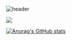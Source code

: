 ![header](https://capsule-render.vercel.app/api?type=slice&color=auto&height=300&section=header&text=Hello%20render&fontSize=90)

<img src="https://img.shields.io/badge/Python-3766AB?style=flat-square&logo=Python&logoColor=white"/></a>


[![Anurag's GitHub stats](https://github-readme-stats.vercel.app/api?username=Hamtori82&show_icons=true&theme=radical)](https://github.com/Hamtori82/github-readme-stats)


<!--
**Hamtori82/Hamtori82** is a ✨ _special_ ✨ repository because its `README.md` (this file) appears on your GitHub profile.

Here are some ideas to get you started:

- 🔭 I’m currently working on ...
- 🌱 I’m currently learning ...
- 👯 I’m looking to collaborate on ...
- 🤔 I’m looking for help with ...
- 💬 Ask me about ...
- 📫 How to reach me: ...
- 😄 Pronouns: ...
- ⚡ Fun fact: ...
-->
